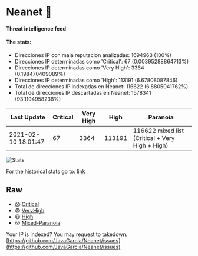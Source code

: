 # Neanet :hocho:
#### Threat intelligence feed
#### The stats:

- Direcciones IP con mala reputacion analizadas: 1694963 (100%)
- Direcciones IP determinadas como 'Critical':  67 (0.00395288864713%)
- Direcciones IP determinadas como 'Very High':  3364 (0.198470409089%)
- Direcciones IP determinadas como 'High':  113191 (6.67808087846)
- Total de direcciones IP indexadas en Neanet:  116622 (6.8805041762%)
- Total de direcciones IP descartadas en Neanet:  1578341 (93.1194958238%)

| Last Update | Critical | Very High | High | Paranoia |
| --- | --- | --- | --- | --- |
| 2021-02-10 18:01:47 | 67 | 3364 | 113191 | 116622 mixed list (Critical + Very High + High)|

![Stats](https://docs.google.com/spreadsheets/d/e/2PACX-1vSnaNMIXVabIpDJjufMlzH7poXnshF3mgd8Is1g9ytUEzVsP5my4Trn8f-xkoLLQ38xpL3HtmUexLo6/pubchart?oid=501124687&format=image)

For the historical stats go to: [link](/stats.csv)
## Raw
- :scream: [Critical](https://raw.githubusercontent.com/JavaGarcia/Neanet/master/blacklists/neanet_critical.txt)
- :fearful: [VeryHigh](https://raw.githubusercontent.com/JavaGarcia/Neanet/master/blacklists/neanet_veryHigh.txtt)
- :frowning: [High](https://raw.githubusercontent.com/JavaGarcia/Neanet/master/blacklists/neanet_high.txt)
- :dizzy_face: [Mixed-Paranoia](https://raw.githubusercontent.com/JavaGarcia/Neanet/master/blacklists/neanet_all.txt)


Your IP is indexed? You may request to takedown. [https://github.com/JavaGarcia/Neanet/issues](https://github.com/JavaGarcia/Neanet/issues)







































































































































































































































































































































































































































































































































































































































































































































































































































































































































































































































































































































































































































































































































































































































































































































































































































































































































































































































































































































































































































































































































































































































































































































































































































































































































































































































































































































































































































































































































































































































































































































































































































































































































































































































































































































































































































































































































































































































































































































































































































































































































































































































































